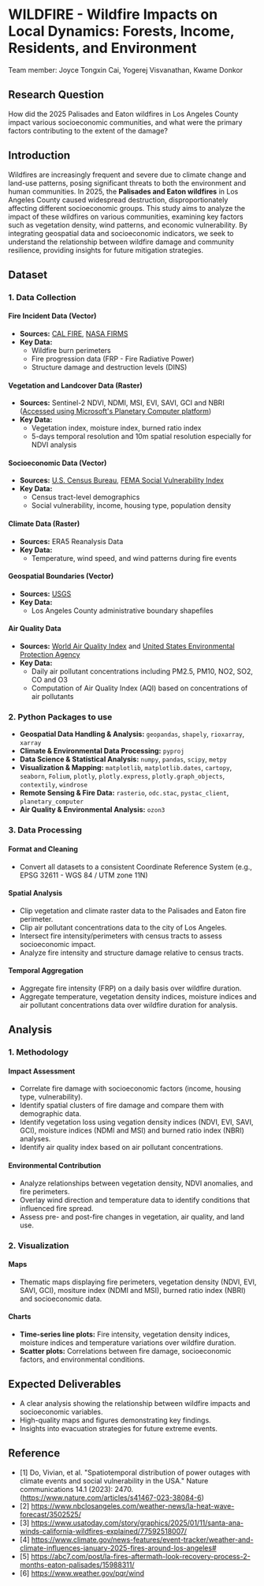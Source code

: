 # WILDFIRE - Wildfire Impacts on Local Dynamics: Forests, Income, Residents, and Environment
Team member: Joyce Tongxin Cai, Yogerej Visvanathan, Kwame Donkor

## Research Question
How did the 2025 Palisades and Eaton wildfires in Los Angeles County impact various socioeconomic communities, and what were the primary factors contributing to the extent of the damage?

## Introduction
Wildfires are increasingly frequent and severe due to climate change and land-use patterns, posing significant threats to both the environment and human communities. In 2025, the **Palisades and Eaton wildfires** in Los Angeles County caused widespread destruction, disproportionately affecting different socioeconomic groups. This study aims to analyze the impact of these wildfires on various communities, examining key factors such as vegetation density, wind patterns, and economic vulnerability. By integrating geospatial data and socioeconomic indicators, we seek to understand the relationship between wildfire damage and community resilience, providing insights for future mitigation strategies.


## Dataset

### 1. Data Collection

#### Fire Incident Data (Vector)
- **Sources:** [CAL FIRE](https://www.fire.ca.gov/), [NASA FIRMS](https://firms.modaps.eosdis.nasa.gov/)
- **Key Data:**
  - Wildfire burn perimeters
  - Fire progression data (FRP - Fire Radiative Power)
  - Structure damage and destruction levels (DINS)

#### Vegetation and Landcover Data (Raster)
- **Sources:** Sentinel-2 NDVI, NDMI, MSI, EVI, SAVI, GCI and NBRI ([Accessed using Microsoft's Planetary Computer platform](https://planetarycomputer.microsoft.com/dataset/sentinel-2-l2a#overview))
- **Key Data:**
  - Vegetation index, moisture index, burned ratio index
  - 5-days temporal resolution and 10m spatial resolution especially for NDVI analysis

#### Socioeconomic Data (Vector)
- **Sources:** [U.S. Census Bureau](https://www.census.gov/), [FEMA Social Vulnerability Index](https://hazards.fema.gov/nri/map)
- **Key Data:**
  - Census tract-level demographics
  - Social vulnerability, income, housing type, population density

#### Climate Data (Raster)
- **Sources:** ERA5 Reanalysis Data
- **Key Data:**
  - Temperature, wind speed, and wind patterns during fire events

#### Geospatial Boundaries (Vector)
- **Sources:** [USGS](https://www.usgs.gov/)
- **Key Data:**
  - Los Angeles County administrative boundary shapefiles

#### Air Quality Data
- **Sources:** [World Air Quality Index](https://aqicn.org/contact/) and [United States Environmental Protection Agency](https://www.epa.gov/aboutepa)
- **Key Data:**
  - Daily air pollutant concentrations including PM2.5, PM10, NO2, SO2, CO and O3
  - Computation of Air Quality Index (AQI) based on concentrations of air pollutants

### 2. Python Packages to use
- **Geospatial Data Handling & Analysis:** `geopandas`, `shapely`, `rioxarray`, `xarray`
- **Climate & Environmental Data Processing:** `pyproj`
- **Data Science & Statistical Analysis:** `numpy`, `pandas`, `scipy`, `metpy`
- **Visualization & Mapping:** `matplotlib`, `matplotlib.dates`, `cartopy`, `seaborn`, `Folium`, `plotly`, `plotly.express`, `plotly.graph_objects`, `contextily`, `windrose`
- **Remote Sensing & Fire Data:** `rasterio`, `odc.stac`, `pystac_client`, `planetary_computer`
- **Air Quality & Environmental Analysis:** `ozon3`

### 3. Data Processing

#### Format and Cleaning
- Convert all datasets to a consistent Coordinate Reference System (e.g., EPSG 32611 - WGS 84 / UTM zone 11N)

#### Spatial Analysis
- Clip vegetation and climate raster data to the Palisades and Eaton fire perimeter.
- Clip air pollutant concentrations data to the city of Los Angeles.
- Intersect fire intensity/perimeters with census tracts to assess socioeconomic impact.
- Analyze fire intensity and structure damage relative to census tracts.

#### Temporal Aggregation
- Aggregate fire intensity (FRP) on a daily basis over wildfire duration.
- Aggregate temperature, vegetation density indices, moisture indices and air pollutant concentrations data over wildfire duration for analysis.

## Analysis

### 1. Methodology

#### Impact Assessment
- Correlate fire damage with socioeconomic factors (income, housing type, vulnerability).
- Identify spatial clusters of fire damage and compare them with demographic data.
- Identify vegetation loss using vegation density indices (NDVI, EVI, SAVI, GCI), moisture indices (NDMI and MSI) and burned ratio index (NBRI) analyses.
- Identify air quality index based on air pollutant concentrations.

#### Environmental Contribution
- Analyze relationships between vegetation density, NDVI anomalies, and fire perimeters.
- Overlay wind direction and temperature data to identify conditions that influenced fire spread.
- Assess pre- and post-fire changes in vegetation, air quality, and land use.

### 2. Visualization

#### Maps
- Thematic maps displaying fire perimeters, vegetation density (NDVI, EVI, SAVI, GCI), mositure index (NDMI and MSI), burned ratio index (NBRI) and socioeconomic data.

#### Charts
- **Time-series line plots:** Fire intensity, vegetation density indices, moisture indices and temperature variations over wildfire duration.
- **Scatter plots:** Correlations between fire damage, socioeconomic factors, and environmental conditions.

## Expected Deliverables
- A clear analysis showing the relationship between wildfire impacts and socioeconomic variables.
- High-quality maps and figures demonstrating key findings.
- Insights into evacuation strategies for future extreme events.

## Reference
- [1] Do, Vivian, et al. "Spatiotemporal distribution of power outages with climate events and social vulnerability in the USA." Nature communications 14.1 (2023): 2470. (https://www.nature.com/articles/s41467-023-38084-6)
- [2] https://www.nbclosangeles.com/weather-news/la-heat-wave-forecast/3502525/ 
- [3] https://www.usatoday.com/story/graphics/2025/01/11/santa-ana-winds-california-wildfires-explained/77592518007/
- [4] https://www.climate.gov/news-features/event-tracker/weather-and-climate-influences-january-2025-fires-around-los-angeles#
- [5] https://abc7.com/post/la-fires-aftermath-look-recovery-process-2-months-eaton-palisades/15988311/
- [6] https://www.weather.gov/pqr/wind
